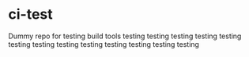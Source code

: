 # ci-test
Dummy repo for testing build tools
testing
testing
testing
testing
testing
testing
testing
testing
testing
testing
testing
testing
testing
